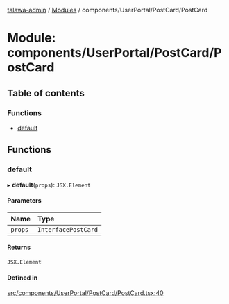 [talawa-admin](../README.md) / [Modules](../modules.md) / components/UserPortal/PostCard/PostCard

# Module: components/UserPortal/PostCard/PostCard

## Table of contents

### Functions

- [default](components_UserPortal_PostCard_PostCard.md#default)

## Functions

### default

▸ **default**(`props`): `JSX.Element`

#### Parameters

| Name | Type |
| :------ | :------ |
| `props` | `InterfacePostCard` |

#### Returns

`JSX.Element`

#### Defined in

[src/components/UserPortal/PostCard/PostCard.tsx:40](https://github.com/git-init-priyanshu/talawa-admin-clone/blob/d03f5ca/src/components/UserPortal/PostCard/PostCard.tsx#L40)
